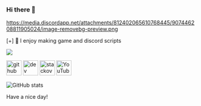 ### Hi there 👋
https://media.discordapp.net/attachments/812402065610768445/907446208811905024/image-removebg-preview.png

[+] 💫 I enjoy making game and discord scripts


![](https://komarev.com/ghpvc/?username=your-github-username&color=blue)


[<img src='https://cdn.jsdelivr.net/npm/simple-icons@3.0.1/icons/github.svg' alt='github' height='40'>](https://github.com/6xt)  [<img src='https://cdn.jsdelivr.net/npm/simple-icons@3.0.1/icons/dev-dot-to.svg' alt='dev' height='40'>](https://dev.to/boris6)  [<img src='https://cdn.jsdelivr.net/npm/simple-icons@3.0.1/icons/stackoverflow.svg' alt='stackoverflow' height='40'>](https://stackoverflow.com/users/17362440)  [<img src='https://cdn.jsdelivr.net/npm/simple-icons@3.0.1/icons/youtube.svg' alt='YouTube' height='40'>](https://www.youtube.com/channel/UCSDL7DPU9zN4S2B0gZRHKtw)  





![GitHub stats](https://github-readme-stats.vercel.app/api?username=6xt&show_icons=true&theme=github_dark)

Have a nice day!
